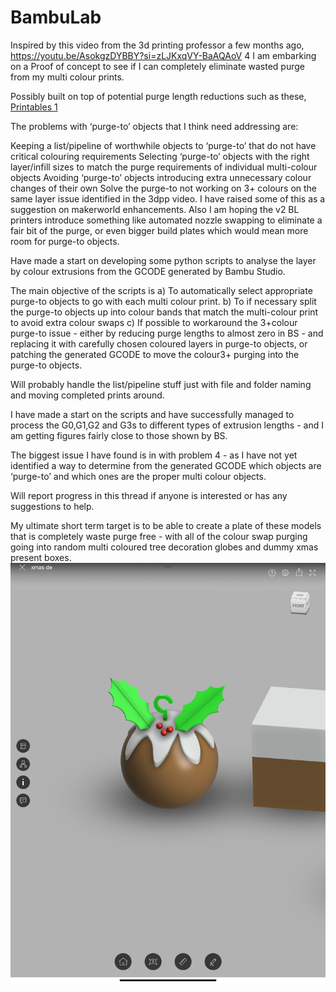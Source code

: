 # BambuLab

Inspired by this video from the 3d printing professor a few months ago, https://youtu.be/AsokgzDYBBY?si=zLJKxqVY-BaAQAoV 4 I am embarking on a Proof of concept to see if I can completely eliminate wasted purge from my multi colour prints.

Possibly built on top of potential purge length reductions such as these, [Printables 1](https://www.printables.com/model/582382-bambulab-profile-for-up-to-60-purge-reduction/comments)

The problems with ‘purge-to’ objects that I think need addressing are:

Keeping a list/pipeline of worthwhile objects to ‘purge-to’ that do not have critical colouring requirements
Selecting ‘purge-to’ objects with the right layer/infill sizes to match the purge requirements of individual multi-colour objects
Avoiding ‘purge-to’ objects introducing extra unnecessary colour changes of their own
Solve the purge-to not working on 3+ colours on the same layer issue identified in the 3dpp video.
I have raised some of this as a suggestion on makerworld enhancements. Also I am hoping the v2 BL printers introduce something like automated nozzle swapping to eliminate a fair bit of the purge, or even bigger build plates which would mean more room for purge-to objects.

Have made a start on developing some python scripts to analyse the layer by colour extrusions from the GCODE generated by Bambu Studio.

The main objective of the scripts is
a) To automatically select appropriate purge-to objects to go with each multi colour print.
b) To if necessary split the purge-to objects up into colour bands that match the multi-colour print to avoid extra colour swaps
c) If possible to workaround the 3+colour purge-to issue - either by reducing purge lengths to almost zero in BS - and replacing it with carefully chosen coloured layers in purge-to objects, or patching the generated GCODE to move the colour3+ purging into the purge-to objects.

Will probably handle the list/pipeline stuff just with file and folder naming and moving completed prints around.

I have made a start on the scripts and have successfully managed to process the G0,G1,G2 and G3s to different types of extrusion lengths - and I am getting figures fairly close to those shown by BS.

The biggest issue I have found is in with problem 4 - as I have not yet identified a way to determine from the generated GCODE which objects are ‘purge-to’ and which ones are the proper multi colour objects.

Will report progress in this thread if anyone is interested or has any suggestions to help.

My ultimate short term target is to be able to create a plate of these models that is completely waste purge free - with all of the colour swap purging going into random multi coloured tree decoration globes and dummy xmas present boxes.
![colourful xmas pud model](./images/XmasPud.PNG)
